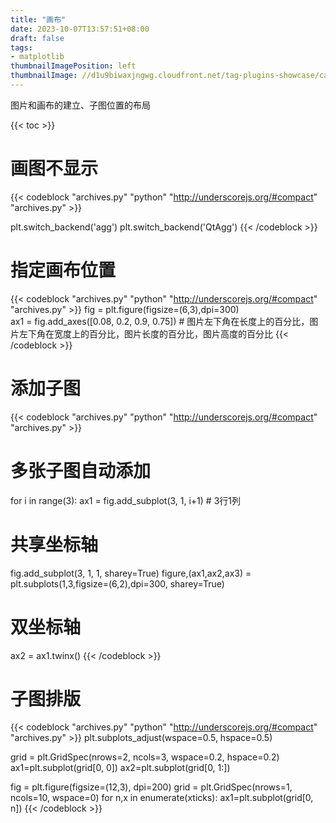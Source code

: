 ```yaml
---
title: "画布"
date: 2023-10-07T13:57:51+08:00
draft: false
tags:
- matplotlib
thumbnailImagePosition: left
thumbnailImage: //d1u9biwaxjngwg.cloudfront.net/tag-plugins-showcase/car-6-140.jpg
---
```


图片和画布的建立、子图位置的布局
<!--more-->

{{< toc >}}

# 画图不显示
{{< codeblock "archives.py" "python" "http://underscorejs.org/#compact" "archives.py" >}}

plt.switch_backend('agg')
plt.switch_backend('QtAgg')
{{< /codeblock >}}

# 指定画布位置

{{< codeblock "archives.py" "python" "http://underscorejs.org/#compact" "archives.py" >}}
fig = plt.figure(figsize=(6,3),dpi=300)  
ax1 = fig.add_axes([0.08, 0.2, 0.9, 0.75])  # 图片左下角在长度上的百分比，图片左下角在宽度上的百分比，图片长度的百分比，图片高度的百分比
{{< /codeblock >}}

# 添加子图

{{< codeblock "archives.py" "python" "http://underscorejs.org/#compact" "archives.py" >}}
# 多张子图自动添加
for i in range(3):
		ax1 = fig.add_subplot(3, 1, i+1)  # 3行1列

# 共享坐标轴
fig.add_subplot(3, 1, 1, sharey=True)
figure,(ax1,ax2,ax3) = plt.subplots(1,3,figsize=(6,2),dpi=300, sharey=True)

# 双坐标轴
ax2 = ax1.twinx()
{{< /codeblock >}}

# 子图排版

{{< codeblock "archives.py" "python" "http://underscorejs.org/#compact" "archives.py" >}}
plt.subplots_adjust(wspace=0.5, hspace=0.5)

grid = plt.GridSpec(nrows=2, ncols=3, wspace=0.2, hspace=0.2)
ax1=plt.subplot(grid[0, 0])
ax2=plt.subplot(grid[0, 1:])

fig = plt.figure(figsize=(12,3), dpi=200)
grid = plt.GridSpec(nrows=1, ncols=10, wspace=0)
for n,x in enumerate(xticks):
    ax1=plt.subplot(grid[0, n])
{{< /codeblock >}}